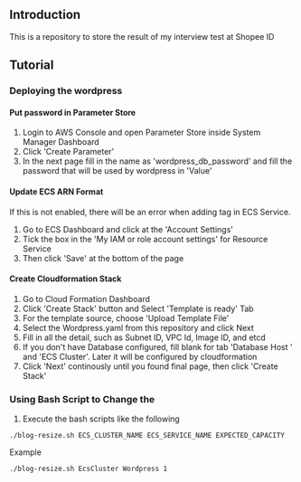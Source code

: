 ## Introduction
This is a repository to store the result of  my interview test at Shopee ID

## Tutorial
### Deploying the wordpress

#### Put password in Parameter Store
1. Login to AWS Console and open Parameter Store inside System Manager Dashboard 
2. Click 'Create Parameter'
3. In the next page fill in the name as 'wordpress_db_password' and fill the password that will be used by wordpress in 'Value'

#### Update ECS ARN Format
If this is not enabled, there will be an error when adding tag in ECS Service. 
1. Go to ECS Dashboard and click at the 'Account Settings'
2. Tick the box in the 'My IAM or role account settings' for Resource Service
3. Then click 'Save' at the bottom of the page

#### Create Cloudformation Stack
1. Go to Cloud Formation Dashboard
2. Click 'Create Stack' button and Select 'Template is ready' Tab
3. For the template source, choose 'Upload Template File'
4. Select the Wordpress.yaml from this repository and click Next
5. Fill in all the detail, such as Subnet ID, VPC Id, Image ID, and etcd
6. If you don't have Database configured, fill blank for tab 'Database Host ' and 'ECS Cluster'. Later it will be configured by cloudformation
7. Click 'Next' continously until you found final page, then click 'Create Stack'


### Using Bash Script to Change the 
1. Execute the bash scripts like the following 
```
./blog-resize.sh ECS_CLUSTER_NAME ECS_SERVICE_NAME EXPECTED_CAPACITY
```

Example
```
./blog-resize.sh EcsCluster Wordpress 1
```
